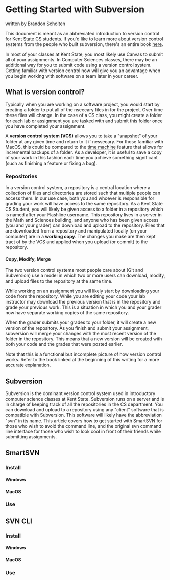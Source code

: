 # Getting Started with Subversion
written by Brandon Scholten

This document is meant as an abbreviated introduction to version control for Kent State CS students. If you'd like to learn more about version control systems from the people who built subversion, there's an entire book [here](https://support.apple.com/en-us/104984).

In most of your classes at Kent State, you most likely use Canvas to submit all of your assignments. In Computer Sciences classes, there may be an additional way for you to submit code using a version control system. Getting familiar with version control now will give you an advantage when you begin working with software on a team later in your career. 

## What is version control?

Typically when you are working on a software project, you would start by creating a folder to put all of the nseecary files in for the project. Over time these files will change. In the case of a CS class, you might create a folder for each lab or assignment you are tasked with and submit this folder once you have completed your assignment. 

A <b>version control system (VCS)</b> allows you to take a "snapshot" of your folder at any given time and return to it if nessecary. For those familiar with MacOS, this could be compared to the [time machine](https://support.apple.com/en-us/104984) feature that allows for incremental backups of a folder. As a developer, it is useful to save a copy of your work in this fashion each time you achieve something significant (such as finishing a feature or fixing a bug). 

### Repositories

In a version control system, a repository is a central location where a collection of files and directories are stored such that multiple people can access them. In our use case, both you and whoever is responsible for grading your work will have access to the same repository. As a Kent State CS Student, you will likely be given access to a folder in a repository which is named after your Flashline username. This repository lives in a server in the Math and Sciences building, and anyone who has been given access (you and your grader) can download and upload to the repository. Files that are downloaded from a repository and manipulated locally (on your computer) are in a <b>working copy</b>. The changes you make are then kept tract of by the VCS and applied when you upload (or commit) to the repository.

#### Copy, Modify, Merge

The two version control systems most people care about (Git and Subversion) use a model in which two or more users can download, modify, and upload files to the repository at the same time. 

While working on an assignment you will likely start by downloading your code from the repository. While you are editing your code your lab instructor may download the previous version that is in the repository and grade your previous work. This is a situation in which you and your grader now have separate working copies of the same repository. 

When the grader submits your grades to your folder, it will create a new version of the repository. As you finish and submit your assignment, subversion will merge your changes with the most recent version of the folder in the repository. This means that a new version will be created with both your code and the grades that were posted earlier. 

Note that this is a functional but incomplete picture of how version control works. Refer to the book linked at the beginning of this writing for a more accurate explanation. 

## Subversion

Subversion is the dominant version control system used in introductory computer science classes at Kent State. Subversion runs on a server and is in charge of keeping track of all the repositories in the CS department. You can download and upload to a repository using any "client" software that is compatible with Subversion. This software will likely have the abbreviation "svn" in its name. This article covers how to get started with SmartSVN for those who wish to avoid the command line, and the original svn command line interface for those who wish to look cool in front of their friends while submitting assignments. 

## SmartSVN



### Install

#### Windows

#### MacOS

### Use

## SVN CLI

### Install

#### Windows

#### MacOS

### Use


